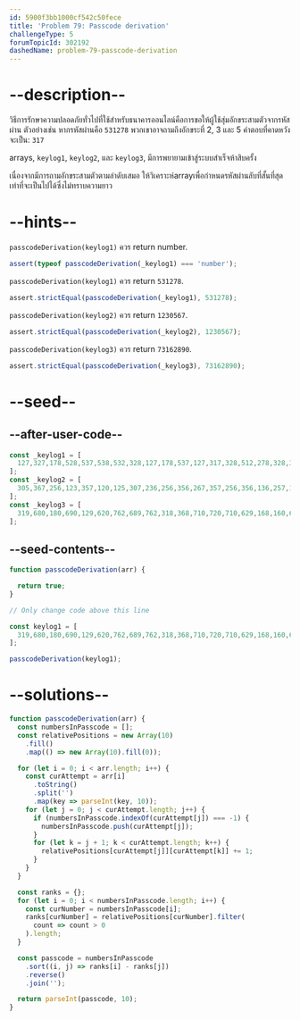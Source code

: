 ```yaml
---
id: 5900f3bb1000cf542c50fece
title: 'Problem 79: Passcode derivation'
challengeType: 5
forumTopicId: 302192
dashedName: problem-79-passcode-derivation
---
```


# --description--

วิธีการรักษาความปลอดภัยทั่วไปที่ใช้สำหรับธนาคารออนไลน์คือการขอให้ผู้ใช้สุ่มอักขระสามตัวจากรหัสผ่าน ตัวอย่างเช่น หากรหัสผ่านคือ `531278` พวกเขาอาจถามถึงอักขระที่ 2, 3 และ 5 คำตอบที่คาดหวังจะเป็น: `317`

arrays, `keylog1`, `keylog2`, และ `keylog3`, มีการพยายามเข้าสู่ระบบสำเร็จห้าสิบครั้ง

เนื่องจากมีการถามอักขระสามตัวตามลำดับเสมอ ให้วิเคราะห์arrayเพื่อกำหนดรหัสผ่านลับที่สั้นที่สุดเท่าที่จะเป็นไปได้ซึ่งไม่ทราบความยาว

# --hints--

`passcodeDerivation(keylog1)` ควร return number.

```js
assert(typeof passcodeDerivation(_keylog1) === 'number');
```

`passcodeDerivation(keylog1)` ควร return `531278`.

```js
assert.strictEqual(passcodeDerivation(_keylog1), 531278);
```

`passcodeDerivation(keylog2)` ควร return `1230567`.

```js
assert.strictEqual(passcodeDerivation(_keylog2), 1230567);
```

`passcodeDerivation(keylog3)` ควร return `73162890`.

```js
assert.strictEqual(passcodeDerivation(_keylog3), 73162890);
```

# --seed--

## --after-user-code--

```js
const _keylog1 = [
  127,327,178,528,537,538,532,328,127,178,537,127,317,328,512,278,328,327,178,327,578,317,527,178,128,328,517,312,531,128,128,317,527,312,328,532,512,518,317,127,537,528,537,527,327,278,532,128, 318,517
];
const _keylog2 = [
  305,367,256,123,357,120,125,307,236,256,356,267,357,256,356,136,257,107,126,567,567,105,120,237,367,120,367,135,207,167,367,367,307,125,120,130,367,230,106,356,126,106,130,123,307,127,306,167,136,126
];
const _keylog3 = [
  319,680,180,690,129,620,762,689,762,318,368,710,720,710,629,168,160,689,716,731,736,729,316,729,729,710,769,290,719,680,318,389,162,289,162,718,729,319,790,680,890,362,319,760,316,729,380,319,728,716,
];
```

## --seed-contents--

```js
function passcodeDerivation(arr) {

  return true;
}

// Only change code above this line

const keylog1 = [
  319,680,180,690,129,620,762,689,762,318,368,710,720,710,629,168,160,689,716,731,736,729,316,729,729,710,769,290,719,680,318,389,162,289,162,718,729,319,790,680,890,362,319,760,316,729,380,319,728,716,
];

passcodeDerivation(keylog1);
```

# --solutions--

```js
function passcodeDerivation(arr) {
  const numbersInPasscode = [];
  const relativePositions = new Array(10)
    .fill()
    .map(() => new Array(10).fill(0));

  for (let i = 0; i < arr.length; i++) {
    const curAttempt = arr[i]
      .toString()
      .split('')
      .map(key => parseInt(key, 10));
    for (let j = 0; j < curAttempt.length; j++) {
      if (numbersInPasscode.indexOf(curAttempt[j]) === -1) {
        numbersInPasscode.push(curAttempt[j]);
      }
      for (let k = j + 1; k < curAttempt.length; k++) {
        relativePositions[curAttempt[j]][curAttempt[k]] += 1;
      }
    }
  }

  const ranks = {};
  for (let i = 0; i < numbersInPasscode.length; i++) {
    const curNumber = numbersInPasscode[i];
    ranks[curNumber] = relativePositions[curNumber].filter(
      count => count > 0
    ).length;
  }

  const passcode = numbersInPasscode
    .sort((i, j) => ranks[i] - ranks[j])
    .reverse()
    .join('');

  return parseInt(passcode, 10);
}
```
